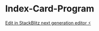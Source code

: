 # Index-Card-Program

[Edit in StackBlitz next generation editor ⚡️](https://stackblitz.com/~/github.com/Alohacop/Index-Card-Program)